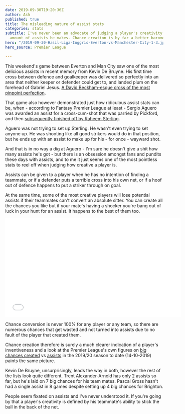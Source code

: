 ```yaml
---
date: 2019-09-30T19:20:36Z
author: Ash
published: true
title: The misleading nature of assist stats
categories: stats
subtitle: I've never been an advocate of judging a player's creativity based on the
  amount of assists he makes. Chance creation is by far a better barometer.
hero: "/2019-09-30-Hasil-Liga-Inggris-Everton-vs-Manchester-City-1-3.jpg"
hero_source: Premier League

---
```

This weekend's game between Everton and Man City saw one of the most delicious assists in recent memory from Kevin De Bruyne. His first time cross between defence and goalkeeper was delivered so perfectly into an area that neither keeper or defender could get to, and landed plum on the forehead of Gabriel Jesus. [A David Beckham-esque cross of the most pinpoint perfection](https://youtu.be/AibzCe9VmQ4?t=26 "Jesus goal v Everton").

That game also however demonstrated just how ridiculous assist stats can be, when - according to Fantasy Premier League at least - Sergio Aguero was awarded an assist for a cross-cum-shot that was parried by Pickford, and then [subsequently finished off by Raheem Sterling](https://youtu.be/AibzCe9VmQ4?t=154 "Sterling goal v Everton").

Aguero was not trying to set up Sterling. He wasn't even trying to set anyone up. He was shooting like all good strikers would do in that position, but he ends up with an assist to make up for his - for once - wayward shot.

And that is in no way a dig at Aguero - I'm sure he doesn't give a shit how many assists he's got - but there is an obsession amongst fans and pundits these days with assists, and to me it just seems one of the most pointless stats to reel off when judging how creative a player is.

Assists can be given to a player when he has no intention of finding a teammate, or if a defender puts a terrible cross into his own net, or if a hoof out of defence happens to put a striker through on goal.

At the same time, some of the most creative players will lose potential assists if their teammates can't convert an absolute sitter. You can create all the chances you like but if your mate's having a shocker you're bang out of luck in your hunt for an assist. It happens to the best of them too.

<div><iframe width="560" height="315" src="[https://www.youtube.com/embed/nyoN5Tgtpu8](https://www.youtube.com/embed/nyoN5Tgtpu8 "https://www.youtube.com/embed/nyoN5Tgtpu8")" frameborder="0" allow="accelerometer; autoplay; encrypted-media; gyroscope; picture-in-picture" allowfullscreen></iframe></div>

Chance conversion is never 100% for any player or any team, so there are numerous chances that get wasted and not turned into assists due to no fault of the player that created them.

Chance creation therefore is surely a much clearer indication of a player's inventiveness and a look at the Premier League's own figures on [big chances created](https://www.premierleague.com/stats/top/players/big_chance_created "Premier League Big Chances Created 2019/20") vs [assists](https://www.premierleague.com/stats/top/players/goal_assist "Premier League Assists 2019/20") in the 2019/20 season to date (14-10-2019) paints the same picture.

Kevin De Bruyne, unsurprisingly, leads the way in both, however the rest of the lists look quite different. Trent Alexander-Arnold has only 2 assists so far, but he's laid on 7 big chances for his team mates. Pascal Gross hasn't had a single assist in 8 games despite setting up 4 big chances for Brighton.

People seem fixated on assists and I've never understood it. If you're going by that a player's creativity is defined by his teammate's ability to stick the ball in the back of the net.